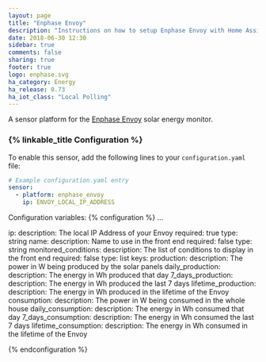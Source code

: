 ```yaml
---
layout: page
title: "Enphase Envoy"
description: "Instructions on how to setup Enphase Envoy with Home Assistant."
date: 2018-06-30 12:30
sidebar: true
comments: false
sharing: true
footer: true
logo: enphase.svg
ha_category: Energy
ha_release: 0.73
ha_iot_class: "Local Polling"
---
```


A sensor platform for the [Enphase Envoy](https://enphase.com/en-us/products-and-services/envoy) solar energy monitor.

### {% linkable_title Configuration %}

To enable this sensor, add the following lines to your `configuration.yaml` file:

```yaml
# Example configuration.yaml entry
sensor:
  - platform: enphase_envoy
    ip: ENVOY_LOCAL_IP_ADDRESS
```

Configuration variables:
{% configuration %} ... 

ip:
  description: The local IP Address of your Envoy
  required: true
  type: string
name:
  description: Name to use in the front end
  required: false
  type: string
monitored_conditions:
  description: The list of conditions to display in the front end
  required: false
  type: list
  keys:
    production:
      description: The power in W being produced by the solar panels
    daily_production:
      description: The energy in Wh produced that day
    7_days_production:
      description: The energy in Wh produced the last 7 days
    lifetime_production:
      description: The energy in Wh produced in the lifetime of the Envoy
    consumption:
      description: The power in W being consumed in the whole house
    daily_consumption:
      description: The energy in Wh consumed that day
    7_days_consumption:
      description: The energy in Wh consumed the last 7 days
    lifetime_consumption:
      description: The energy in Wh consumed in the lifetime of the Envoy

{% endconfiguration %}
